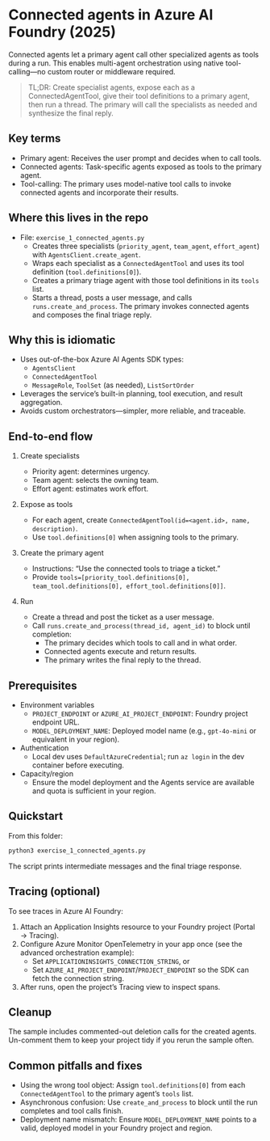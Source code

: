 # Connected agents in Azure AI Foundry (2025)

Connected agents let a primary agent call other specialized agents as tools during a run. This enables multi-agent orchestration using native tool-calling—no custom router or middleware required.

> TL;DR: Create specialist agents, expose each as a ConnectedAgentTool, give their tool definitions to a primary agent, then run a thread. The primary will call the specialists as needed and synthesize the final reply.

## Key terms

- Primary agent: Receives the user prompt and decides when to call tools.
- Connected agents: Task-specific agents exposed as tools to the primary agent.
- Tool-calling: The primary uses model-native tool calls to invoke connected agents and incorporate their results.

## Where this lives in the repo

- File: `exercise_1_connected_agents.py`
  - Creates three specialists (`priority_agent`, `team_agent`, `effort_agent`) with `AgentsClient.create_agent`.
  - Wraps each specialist as a `ConnectedAgentTool` and uses its tool definition (`tool.definitions[0]`).
  - Creates a primary triage agent with those tool definitions in its `tools` list.
  - Starts a thread, posts a user message, and calls `runs.create_and_process`. The primary invokes connected agents and composes the final triage reply.

## Why this is idiomatic

- Uses out-of-the-box Azure AI Agents SDK types:
  - `AgentsClient`
  - `ConnectedAgentTool`
  - `MessageRole`, `ToolSet` (as needed), `ListSortOrder`
- Leverages the service’s built-in planning, tool execution, and result aggregation.
- Avoids custom orchestrators—simpler, more reliable, and traceable.

## End-to-end flow

1) Create specialists
   - Priority agent: determines urgency.
   - Team agent: selects the owning team.
   - Effort agent: estimates work effort.

2) Expose as tools
   - For each agent, create `ConnectedAgentTool(id=<agent.id>, name, description)`.
   - Use `tool.definitions[0]` when assigning tools to the primary.

3) Create the primary agent
   - Instructions: “Use the connected tools to triage a ticket.”
   - Provide `tools=[priority_tool.definitions[0], team_tool.definitions[0], effort_tool.definitions[0]]`.

4) Run
   - Create a thread and post the ticket as a user message.
   - Call `runs.create_and_process(thread_id, agent_id)` to block until completion:
     - The primary decides which tools to call and in what order.
     - Connected agents execute and return results.
     - The primary writes the final reply to the thread.

## Prerequisites

- Environment variables
  - `PROJECT_ENDPOINT` or `AZURE_AI_PROJECT_ENDPOINT`: Foundry project endpoint URL.
  - `MODEL_DEPLOYMENT_NAME`: Deployed model name (e.g., `gpt-4o-mini` or equivalent in your region).
- Authentication
  - Local dev uses `DefaultAzureCredential`; run `az login` in the dev container before executing.
- Capacity/region
  - Ensure the model deployment and the Agents service are available and quota is sufficient in your region.

## Quickstart

From this folder:

```bash
python3 exercise_1_connected_agents.py
```

The script prints intermediate messages and the final triage response.

## Tracing (optional)

To see traces in Azure AI Foundry:

1) Attach an Application Insights resource to your Foundry project (Portal → Tracing).
2) Configure Azure Monitor OpenTelemetry in your app once (see the advanced orchestration example):
   - Set `APPLICATIONINSIGHTS_CONNECTION_STRING`, or
   - Set `AZURE_AI_PROJECT_ENDPOINT`/`PROJECT_ENDPOINT` so the SDK can fetch the connection string.
3) After runs, open the project’s Tracing view to inspect spans.

## Cleanup

The sample includes commented-out deletion calls for the created agents. Un-comment them to keep your project tidy if you rerun the sample often.

## Common pitfalls and fixes

- Using the wrong tool object: Assign `tool.definitions[0]` from each `ConnectedAgentTool` to the primary agent’s `tools` list.
- Asynchronous confusion: Use `create_and_process` to block until the run completes and tool calls finish.
- Deployment name mismatch: Ensure `MODEL_DEPLOYMENT_NAME` points to a valid, deployed model in your Foundry project and region.

